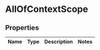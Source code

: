 # AllOfContextScope

## Properties
Name | Type | Description | Notes
------------ | ------------- | ------------- | -------------
